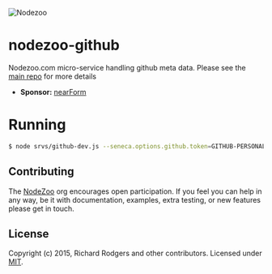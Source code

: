 ![Nodezoo](https://raw.githubusercontent.com/rjrodger/nodezoo-web/to-redux/client/assets/img/logo-nodezoo.png)

# nodezoo-github
Nodezoo.com micro-service handling github meta data. Please see the [main repo]() for more details

- __Sponsor:__ [nearForm][]





# Running

```sh
$ node srvs/github-dev.js --seneca.options.github.token=GITHUB-PERSONAL-ACCESS-TOKEN --seneca.log.all
```

## Contributing
The [NodeZoo][] org encourages open participation. If you feel you can help in any way, be it with documentation, examples, extra testing, or new features please get in touch.

## License
Copyright (c) 2015, Richard Rodgers and other contributors.
Licensed under [MIT][].


[MIT]: ./LICENSE
[Code of Conduct]: https://github.com/nearform/vidi-contrib/docs/code_of_conduct.md
[nearForm]: http://www.nearform.com/
[NodeZoo]: http://www.nodezoo.com/
